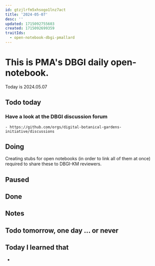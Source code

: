```yaml
---
id: gtzjlrfm5xhsogo1lnz7act
title: '2024-05-07'
desc: ''
updated: 1715092755603
created: 1715092699359
traitIds:
  - open-notebook-dbgi-pmallard
---
```



# This is PMA's DBGI daily open-notebook.

Today is 2024.05.07

## Todo today

### Have a look at the DBGI discussion forum
    - https://github.com/orgs/digital-botanical-gardens-initiative/discussions
###
###

## Doing
Creating stubs for open notebooks
(in order to link all of them at once) required to share these to DBGI-KM reviewers.


## Paused

## Done

## Notes

## Todo tomorrow, one day ... or never

###
###
###


## Today I learned that

-